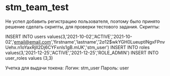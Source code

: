 # stm_team_test

Не успел добавить регистрацию пользователя, поэтому было принято решение сделать скрипты, для проверки тестового задания.
Скрипты:

INSERT INTO users values(3,'2021-10-02','ACTIVE','2021-10-02','email@email.com','firstname','lastname','$2a$12$wkYGH0LueuptlNgxFPnvUehx.n1oYaxRjII2Dj6CYFxnls1gB.mUK','stm_user')
INSERT INTO roles values(3,'2021-12-25','ACTIVE','2021-12-25','ROLE_ADMIN')
INSERT INTO user_roles values (3,3)

Учетка для выдачи токена:
Логин: stm_user
Пароль: user
